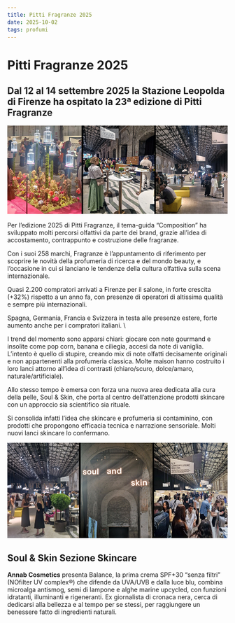 ```yaml
---
title: Pitti Fragranze 2025  
date: 2025-10-02 
tags: profumi  
---
```


# Pitti Fragranze 2025

## Dal 12 al 14 settembre 2025 la Stazione Leopolda di Firenze ha ospitato la 23ª edizione di Pitti Fragranze

![](intro.jpg)

Per l’edizione 2025 di Pitti Fragranze, il tema-guida “Composition” ha sviluppato molti percorsi olfattivi da parte dei brand, grazie all’idea di accostamento, contrappunto e costruzione delle fragranze. 


Con i suoi 258 marchi, Fragranze è l’appuntamento di riferimento per scoprire le novità della profumeria di ricerca e del mondo beauty, e l’occasione in cui si lanciano le tendenze della cultura olfattiva sulla scena internazionale.

Quasi 2.200 compratori arrivati a Firenze per il salone, in forte crescita (+32%) rispetto a un anno fa, con presenze di operatori di altissima qualità e sempre più internazionali.

Spagna, Germania, Francia e Svizzera in testa alle presenze estere, forte aumento anche per i compratori italiani. \

I trend del momento sono apparsi chiari: giocare con note gourmand e insolite come pop corn, banana e ciliegia, accesi da note di vaniglia. L’intento è quello di stupire, creando mix di note olfatti decisamente originali e non appartenenti alla profumeria classica. Molte maison hanno costruito i loro lanci attorno all’idea di contrasti (chiaro/scuro, dolce/amaro, naturale/artificiale). 

Allo stesso tempo è emersa con forza una nuova area dedicata alla cura della pelle, Soul & Skin, che porta al centro dell’attenzione prodotti skincare con un approccio sia scientifico sia rituale. 

Si consolida infatti l’idea che skincare e profumeria si contaminino, con prodotti che propongono efficacia tecnica e narrazione sensoriale. Molti nuovi lanci skincare lo confermano.

![](soulandskin.jpg)

## **Soul & Skin** Sezione Skincare

**Annab Cosmetics** presenta Balance, la prima crema SPF+30 “senza filtri” (NOfilter UV complex®) che difende da UVA/UVB e dalla luce blu, combina microalga antismog, semi di lampone e alghe marine upcycled, con funzioni idratanti, illuminanti e rigeneranti. Ex giornalista di cronaca nera, cerca di dedicarsi alla bellezza e al tempo per se stessi, per raggiungere un benessere fatto di ingredienti naturali.
